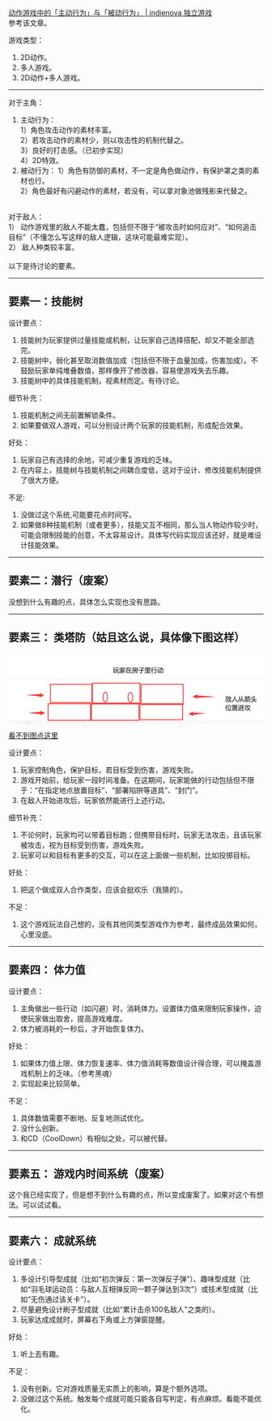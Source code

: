 
[动作游戏中的「主动行为」与「被动行为」 | indienova 独立游戏](https://indienova.com/u/ahoy/blogread/22459)<br>
参考该文章。

游戏类型：
1.	2D动作。
2.	多人游戏。
3.	2D动作+多人游戏。
 

**********
对于主角：
1. 主动行为：<br>
		1）角色攻击动作的素材丰富。<br>
		2）若攻击动作的素材少，则以攻击性的机制代替之。<br>
		3）良好的打击感。（已初步实现）<br>
		4）2D特效。<br>
2. 被动行为：
		1）角色有防御的素材，不一定是角色做动作，有保护罩之类的素材也行。<br>
		2）角色最好有闪避动作的素材，若没有，可以拿对象池做残影来代替之。<br>

<br>
对于敌人：<br>
1）	动作游戏里的敌人不能太蠢，包括但不限于“被攻击时如何应对”、“如何追击目标”（不懂怎么写这样的敌人逻辑，这块可能最难实现）。<br>
2）	敌人种类较丰富。<br>

<br>
以下是待讨论的要素。

**********
## 要素一：技能树
设计要点：
1.	技能树为玩家提供过量技能或机制，让玩家自己选择搭配，却又不能全部选完。
2.	技能树中，弱化甚至取消数值加成（包括但不限于血量加成，伤害加成）。不鼓励玩家单纯堆叠数值，那样像开了修改器，容易使游戏失去乐趣。
3.	技能树中的具体技能机制，视素材而定。有待讨论。


细节补充：
1.	技能机制之间无前置解锁条件。
2.	如果要做双人游戏，可以分别设计两个玩家的技能机制，形成配合效果。


好处：
1.	玩家自己有选择的余地，可减少重复游戏的乏味。
2.	在内容上，技能树与技能机制之间耦合度低，这对于设计、修改技能机制提供了很大方便。


不足:
1.	没做过这个系统,可能要花点时间写。
2.	如果做8种技能机制（或者更多），技能又互不相同，那么当人物动作较少时，可能会限制技能的创意，不太容易设计。具体写代码实现应该还好，就是难设计技能效果。

**********
## 要素二：潜行（废案）
没想到什么有趣的点，具体怎么实现也没有思路。

**********
## 要素三： 类塔防（姑且这么说，具体像下图这样）
 
 ![image](https://github.com/slippingccaatt/summary/blob/master/%E8%85%BE%E8%AE%AF%E9%AB%98%E6%A0%A1%E5%88%9B%E6%84%8F%E6%B8%B8%E6%88%8F%E5%A4%A7%E8%B5%9B2021%E5%8F%82%E8%B5%9B%E8%AE%B0%E5%BD%95/%E7%8E%A9%E6%B3%95%E5%9B%BE%E7%A4%BA.png)
 <br>
 [看不到图点这里](https://github.com/slippingccaatt/summary/blob/master/%E8%85%BE%E8%AE%AF%E9%AB%98%E6%A0%A1%E5%88%9B%E6%84%8F%E6%B8%B8%E6%88%8F%E5%A4%A7%E8%B5%9B2021%E5%8F%82%E8%B5%9B%E8%AE%B0%E5%BD%95/%E7%8E%A9%E6%B3%95%E5%9B%BE%E7%A4%BA.png)

设计要点：
1.	玩家控制角色，保护目标，若目标受到伤害，游戏失败。
2.	游戏开始前，给玩家一段时间准备。在这期间，玩家能做的行动包括但不限于：“在指定地点放置目标”、“部署陷阱等道具”、“封门”。
3.	在敌人开始进攻后，玩家依然能进行上述行动。


细节补充：
1.	不论何时，玩家均可以带着目标跑；但携带目标时，玩家无法攻击，且该玩家被攻击，视为目标受到伤害，游戏失败。
2.	玩家可以和目标有更多的交互，可以在这上面做一些机制，比如投掷目标。


好处：
1.	把这个做成双人合作类型，应该会挺欢乐（我猜的）。


不足：
1. 这个游戏玩法自己想的，没有其他同类型游戏作为参考，最终成品效果如何，心里没底。

**********
## 要素四： 体力值
设计要点：
1.	主角做出一些行动（如闪避）时，消耗体力。设置体力值来限制玩家操作，迫使玩家做出取舍，提高游戏难度。
2.	体力被消耗的一秒后，才开始恢复体力。


好处：
1.	如果体力值上限、体力恢复速率、体力值消耗等数值设计得合理，可以掩盖游戏机制上的乏味。（参考黑魂）
2.	实现起来比较简单。


不足：
1.	具体数值需要不断地、反复地测试优化。
2.	没什么创新。
3.	和CD（CoolDown）有相似之处，可以被代替。

**********
## 要素五： 游戏内时间系统（废案）
这个我已经实现了，但是想不到什么有趣的点，所以变成废案了。如果对这个有想法。可以试试看。

**********
## 要素六： 成就系统
设计要点：
1.	多设计引导型成就（比如“初次弹反：第一次弹反子弹”）、趣味型成就（比如“羽毛球运动员：与敌人互相弹反同一颗子弹达到3次”）或技术型成就（比如“无伤通过该关卡”）。
2.	尽量避免设计刷子型成就（比如“累计击杀100名敌人”之类的）。
3.	玩家达成成就时，屏幕右下角或上方弹窗提醒。


好处：
1.	听上去有趣。

不足：
1.	没有创新。它对游戏质量无实质上的影响，算是个额外选项。
2.	没做过这个系统。触发每个成就可能只能各自写判定，有点麻烦。看能不能优化。